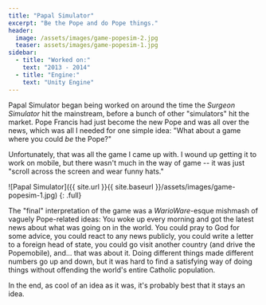 ```yaml
---
title: "Papal Simulator"
excerpt: "Be the Pope and do Pope things."
header:
  image: /assets/images/game-popesim-2.jpg
  teaser: assets/images/game-popesim-1.jpg
sidebar:
  - title: "Worked on:"
    text: "2013 - 2014"
  - title: "Engine:"
    text: "Unity Engine"
---
```


Papal Simulator began being worked on around the time the *Surgeon Simulator* hit the mainstream, before a bunch of other "simulators" hit the market. Pope Francis had just become the new Pope and was all over the news, which was all I needed for one simple idea: "What about a game where you could *be* the Pope?"

Unfortunately, that was all the game I came up with. I wound up getting it to work on mobile, but there wasn't much in the way of game -- it was just "scroll across the screen and wear funny hats."

![Papal Simulator]({{ site.url }}{{ site.baseurl }}/assets/images/game-popesim-1.jpg)
{: .full}

The "final" interpretation of the game was a *WarioWare*-esque mishmash of vaguely Pope-related ideas: You woke up every morning and got the latest news about what was going on in the world. You could pray to God for some advice, you could react to any news publicly, you could write a letter to a foreign head of state, you could go visit another country (and drive the Popemobile), and... that was about it. Doing different things made different numbers go up and down, but it was hard to find a satisfying way of doing things without offending the world's entire Catholic population.

In the end, as cool of an idea as it was, it's probably best that it stays an idea.